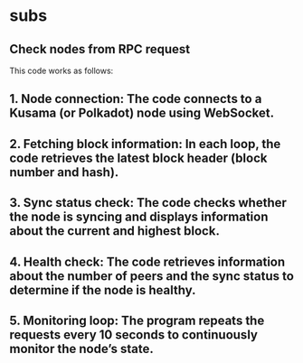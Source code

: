 # subs
## Check nodes from RPC request
This code works as follows:

##  1.	Node connection: The code connects to a Kusama (or Polkadot) node using WebSocket.
## 	2.	Fetching block information: In each loop, the code retrieves the latest block header (block number and hash).
## 	3.	Sync status check: The code checks whether the node is syncing and displays information about the current and highest block.
## 	4.	Health check: The code retrieves information about the number of peers and the sync status to determine if the node is healthy.
## 	5.	Monitoring loop: The program repeats the requests every 10 seconds to continuously monitor the node’s state.
